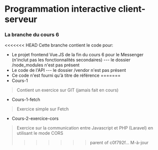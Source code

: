# Programmation interactive client-serveur
### La branche du cours 6

<<<<<<< HEAD
Cette branche contient le code pour:
- Le projet frontend Vue.JS de la fin du cours 6 pour le Messenger (n'inclut pas les fonctionnalités secondaires) --- le dossier /node_modules n'est pas présent
- Le code de l'API --- le dossier /vendor n'est pas présent
- Ce code n'est fourni qu'à titre de référence
=======
- Cours-1
> Contient un exercice sur GIT (jamais fait en cours)
- Cours-1-fetch
> Exercice simple sur Fetch
- Cours-2-exercice-cors
> Exercice sur la communication entre Javascript et PHP (Laravel) en utilisant le mode CORS
>>>>>>> parent of c0f792f... M-à-jour
